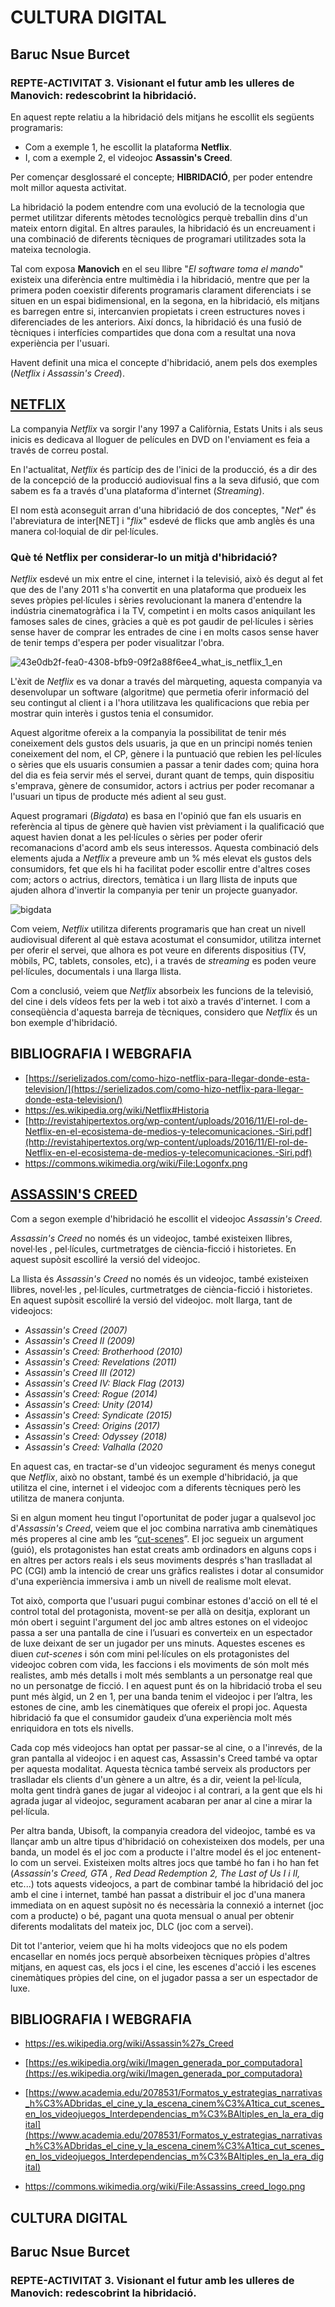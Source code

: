 ﻿# CULTURA DIGITAL
## Baruc Nsue Burcet
### REPTE-ACTIVITAT 3. Visionant el futur amb les ulleres de Manovich: redescobrint la hibridació.


En aquest repte relatiu a la hibridació dels mitjans he escollit els següents programaris:  
- Com a exemple 1, he escollit la plataforma **Netflix**.  
- I, com a exemple 2, el videojoc **Assassin's Creed**.  
  
Per començar desglossaré el concepte; **HIBRIDACIÓ**, per poder entendre molt millor aquesta activitat.  
  
La hibridació la podem entendre com una evolució de la tecnologia que  permet utilitzar diferents mètodes tecnològics perquè treballin dins d'un mateix entorn digital. En altres paraules, la hibridació és un encreuament i una combinació de diferents tècniques de programari  utilitzades sota la mateixa tecnologia.  

Tal com exposa **Manovich** en el seu llibre "*El software toma el mando*" existeix una diferència entre multimèdia i la hibridació, mentre que per la primera poden coexistir diferents programaris clarament diferenciats i se situen en un espai bidimensional, en la segona, en la hibridació, els mitjans es barregen entre si, intercanvien propietats i creen estructures noves i diferenciades de les anteriors. Així doncs, la hibridació és una fusió de tècniques i interfícies compartides que dona com a resultat una nova experiència per l'usuari. 

Havent definit una mica el concepte d'hibridació, anem pels dos exemples (*Netflix i Assassin's Creed*).


## [NETFLIX](-%20https://es.wikipedia.org/wiki/Netflix#Historia) 

La companyia *Netflix* va sorgir l'any 1997 a Califòrnia, Estats Units i als seus inicis es dedicava al lloguer de películes en DVD on l'enviament es feia a través de correu postal.

En l'actualitat, *Netflix* és partícip des de l'inici de la producció, és a dir des de la concepció de la producció audiovisual fins a la seva difusió, que com sabem es fa a través d'una plataforma d'internet (*Streaming*).  
  
El nom està aconseguit arran d'una hibridació de dos conceptes, "*Net*" és l'abreviatura de inter[NET] i "*flix*" esdevé de flicks que amb anglès és una manera col·loquial de dir pel·lícules.

### Què té Netflix per considerar-lo un mitjà d'hibridació?  
  
*Netflix* esdevé un mix entre el cine, internet i la televisió, això és degut al fet que des de l'any 2011 s'ha convertit en una plataforma que produeix les seves pròpies pel·lícules i sèries revolucionant la manera d'entendre la indústria cinematogràfica i la TV, competint i en molts casos aniquilant les famoses sales de cines, gràcies a què es pot gaudir de pel·lícules i sèries sense haver de comprar les entrades de cine i en molts casos sense haver de tenir temps d'espera per poder visualitzar l'obra.  

![43e0db2f-fea0-4308-bfb9-09f2a88f6ee4_what_is_netflix_1_en](https://user-images.githubusercontent.com/104514520/167248293-d06bf386-23cd-4ed7-8ff8-539aa416ee8c.png)
  
L'èxit de *Netflix* es va donar a través del màrqueting, aquesta companyia va desenvolupar un software (algoritme) que permetia oferir informació del seu contingut al client i a l'hora utilitzava les qualificacions que rebia per mostrar quin interès i gustos tenia el consumidor.  
  
Aquest algoritme ofereix a la companyia la possibilitat de tenir més coneixement dels gustos dels usuaris, ja que en un principi només tenien coneixement del nom, el CP, gènere i la puntuació que rebien les pel·lícules o sèries que els usuaris consumien a passar a tenir dades com; quina hora del dia es feia servir més el servei, durant quant de temps, quin dispositiu s'emprava, gènere de consumidor, actors i actrius per poder recomanar a l'usuari un tipus de producte més adient al seu gust.  
  
Aquest programari (*Bigdata*) es basa en l'opinió que fan els usuaris en referència al tipus de gènere què havien vist prèviament i la qualificació que aquest havien donat a les pel·lícules o sèries per poder oferir recomanacions d'acord amb els seus interessos. Aquesta combinació dels elements ajuda a *Netflix* a preveure amb un % més elevat els gustos dels consumidors, fet que els hi ha facilitat poder escollir entre d'altres coses com; actors o actrius, directors, temàtica i un llarg llista de inputs que ajuden alhora d'invertir la companyia per tenir un projecte guanyador.

![bigdata](https://user-images.githubusercontent.com/104514520/167248776-ae5ef726-2407-4100-8fb5-87046a858c49.jpg)

Com veiem, *Netflix* utilitza diferents programaris que han creat un nivell audiovisual diferent al què estava acostumat el consumidor, utilitza internet per oferir el servei, que alhora es pot veure en diferents dispositius (TV, mòbils, PC, tablets, consoles, etc), i a través de *streaming* es poden veure pel·lícules, documentals i una llarga llista.

Com a conclusió, veiem que *Netflix* absorbeix les funcions de la televisió, del cine i dels vídeos fets per la web i tot això a través d'internet.  I com a conseqüència d'aquesta barreja de tècniques, considero que *Netflix* és un bon exemple d'hibridació.

## BIBLIOGRAFIA I WEBGRAFIA

- [https://serielizados.com/como-hizo-netflix-para-llegar-donde-esta-television/](https://serielizados.com/como-hizo-netflix-para-llegar-donde-esta-television/)
- https://es.wikipedia.org/wiki/Netflix#Historia
- [http://revistahipertextos.org/wp-content/uploads/2016/11/El-rol-de-Netflix-en-el-ecosistema-de-medios-y-telecomunicaciones.-Siri.pdf](http://revistahipertextos.org/wp-content/uploads/2016/11/El-rol-de-Netflix-en-el-ecosistema-de-medios-y-telecomunicaciones.-Siri.pdf)
- https://commons.wikimedia.org/wiki/File:Logonfx.png


## [ASSASSIN'S CREED](https://es.wikipedia.org/wiki/Assassin%27s_Creed)

Com a segon exemple d'hibridació he escollit el videojoc *Assassin's Creed*.

*Assassin's Creed* no només és un videojoc, també existeixen llibres, novel·les , pel·lícules, curtmetratges de ciència-ficció i historietes. En aquest supòsit escolliré la versió del videojoc.

La llista és
*Assassin's Creed* no només és un videojoc, també existeixen llibres, novel·les , pel·lícules, curtmetratges de ciència-ficció i historietes. En aquest supòsit escolliré la versió del videojoc. molt llarga, tant de videojocs: 

- *Assassin's Creed (2007)*
- *Assassin's Creed II (2009)*
- *Assassin's Creed: Brotherhood (2010)*
- *Assassin's Creed: Revelations (2011)*
- *Assassin's Creed III (2012)*
- *Assassin's Creed IV: Black Flag (2013)*
- *Assassin's Creed: Rogue (2014)*
- *Assassin's Creed: Unity (2014)*
- *Assassin's Creed: Syndicate (2015)*
- *Assassin's Creed: Origins (2017)*
- *Assassin's Creed: Odyssey (2018)*
- *Assassin's Creed: Valhalla (2020*

En aquest cas, en tractar-se d'un videojoc segurament és menys conegut que *Netflix*, això no obstant, també és un exemple d'hibridació, ja que utilitza el cine, internet i el videojoc com a diferents tècniques però les utilitza de manera conjunta.

Si en algun moment heu tingut l'oportunitat de poder jugar a qualsevol joc d'*Assassin's Creed*, veiem que el joc combina narrativa amb cinemàtiques més properes al cine amb les “[cut-scenes](https://www.youtube.com/watch?v=aLSRQpH7ikg)”. El joc segueix un argument (guió), els protagonistes han estat creats amb ordinadors en alguns cops i en altres per actors reals i els seus moviments després s'han traslladat al PC (CGI) amb la intenció de crear uns gràfics realistes i dotar al consumidor d'una experiència immersiva i amb un nivell de realisme molt elevat.

Tot això, comporta que l'usuari pugui combinar estones d'acció on ell té el control total del protagonista, movent-se per allà on desitja, explorant un món obert i seguint l'argument del joc amb altres estones on el videojoc passa a ser una pantalla de cine i l’usuari es converteix en un espectador de luxe deixant de ser un jugador per uns minuts. Aquestes escenes es diuen *cut-scenes* i són com mini pel·lícules on els protagonistes del videojoc cobren com vida,  les faccions i els moviments de són molt més realistes, amb més detalls i molt més semblants a un personatge real que no un personatge de ficció. I en aquest punt és on la hibridació troba el seu punt més àlgid, un 2 en 1, per una banda tenim el videojoc i per l’altra, les estones de cine, amb les cinemàtiques que ofereix el propi joc. Aquesta hibridació fa que el consumidor gaudeix d’una experiència molt més enriquidora en tots els nivells.

Cada cop més videojocs han optat per passar-se al cine, o a l'inrevés, de la gran pantalla al videojoc i en aquest cas, Assassin's Creed també va optar per aquesta modalitat. Aquesta tècnica també serveix als productors per traslladar els clients d'un gènere a un altre, és a dir, veient la pel·lícula, molta gent tindrà ganes de jugar al videojoc i al contrari, a la gent que els hi agrada jugar al videojoc, segurament acabaran per anar al cine a mirar la pel·lícula.

Per altra banda, Ubisoft, la companyia creadora del videojoc, també es va llançar amb un altre tipus d'hibridació on cohexisteixen dos models, per una banda, un model és el joc com a producte i l'altre model és el joc entenent-lo com un servei. Existeixen molts altres jocs que també ho fan i ho han fet (*Assassin's Creed, GTA , Red Dead Redemption 2, The Last of Us I i II,* etc...) tots aquests videojocs, a part de combinar també la hibridació del joc amb el cine i internet, també han passat a distribuir el joc d'una manera immediata on en aquest supòsit no és necessària la connexió a internet (joc com a producte) o bé, pagant una quota mensual o anual per obtenir diferents modalitats del mateix joc, DLC (joc com a servei).

Dit tot l'anterior, veiem que hi ha molts videojocs que no els podem encasellar en només jocs perquè absorbeixen tècniques pròpies d'altres mitjans, en aquest cas, els jocs i el cine, les escenes d'acció i les escenes cinemàtiques pròpies del cine, on el jugador passa a ser un espectador de luxe. 

## BIBLIOGRAFIA I WEBGRAFIA

- https://es.wikipedia.org/wiki/Assassin%27s_Creed

- [https://es.wikipedia.org/wiki/Imagen_generada_por_computadora](https://es.wikipedia.org/wiki/Imagen_generada_por_computadora)

- [https://www.academia.edu/2078531/Formatos_y_estrategias_narrativas_h%C3%ADbridas_el_cine_y_la_escena_cinem%C3%A1tica_cut_scenes_en_los_videojuegos_Interdependencias_m%C3%BAltiples_en_la_era_digital](https://www.academia.edu/2078531/Formatos_y_estrategias_narrativas_h%C3%ADbridas_el_cine_y_la_escena_cinem%C3%A1tica_cut_scenes_en_los_videojuegos_Interdependencias_m%C3%BAltiples_en_la_era_digital)
- https://commons.wikimedia.org/wiki/File:Assassins_creed_logo.png


## CULTURA DIGITAL

## Baruc Nsue Burcet

### REPTE-ACTIVITAT 3. Visionant el futur amb les ulleres de Manovich: redescobrint la hibridació.
